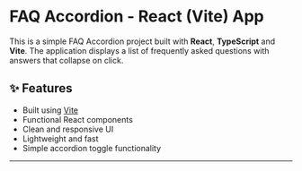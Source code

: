 # FAQ Accordion - React (Vite) App

This is a simple FAQ Accordion project built with **React**, **TypeScript** and **Vite**. The application displays a list of frequently asked questions with answers that collapse on click.

## ✨ Features

- Built using [Vite](https://vitejs.dev/)
- Functional React components
- Clean and responsive UI
- Lightweight and fast
- Simple accordion toggle functionality

---

